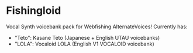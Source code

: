 # Fishingloid
 Vocal Synth voicebank pack for Webfishing AlternateVoices!
Currently has:
- "Teto": Kasane Teto (Japanese + English UTAU voicebanks)
- "LOLA": Vocaloid LOLA (English V1 VOCALOID voicebank)
